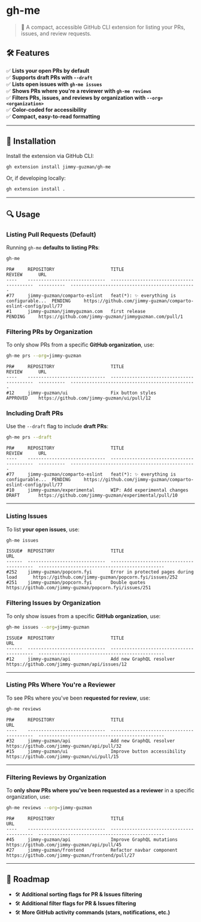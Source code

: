 # gh-me

> 🔀 A compact, accessible GitHub CLI extension for listing your PRs, issues, and review requests.

## 🛠️ Features
✅ **Lists your open PRs by default**  
✅ **Supports draft PRs with `--draft`**  
✅ **Lists open issues with `gh-me issues`**  
✅ **Shows PRs where you're a reviewer with `gh-me reviews`**  
✅ **Filters PRs, issues, and reviews by organization with `--org=<organization>`**  
✅ **Color-coded for accessibility**  
✅ **Compact, easy-to-read formatting**  

---

## 🔨 Installation

Install the extension via GitHub CLI:

```sh
gh extension install jimmy-guzman/gh-me
```

Or, if developing locally:

```sh
gh extension install .
```

---

## 🔍 Usage

### **Listing Pull Requests (Default)**
Running `gh-me` **defaults to listing PRs**:

```sh
gh-me
```

```
PR#     REPOSITORY                     TITLE                                      REVIEW      URL
----    -----------------------------  -----------------------------------------  ----------  -----------------------------------------------
#77     jimmy-guzman/comparto-eslint   feat(*): ✨ everything is configurable...  PENDING     https://github.com/jimmy-guzman/comparto-eslint-config/pull/77
#1      jimmy-guzman/jimmyguzman.com   first release                             PENDING     https://github.com/jimmy-guzman/jimmyguzman.com/pull/1
```

### **Filtering PRs by Organization**
To only show PRs from a specific **GitHub organization**, use:

```sh
gh-me prs --org=jimmy-guzman
```

```
PR#     REPOSITORY                     TITLE                                      REVIEW      URL
----    -----------------------------  -----------------------------------------  ----------  -----------------------------------------------
#12     jimmy-guzman/ui                Fix button styles                          APPROVED    https://github.com/jimmy-guzman/ui/pull/12
```

### **Including Draft PRs**
Use the `--draft` flag to include **draft PRs**:

```sh
gh-me prs --draft
```

```
PR#     REPOSITORY                     TITLE                                      REVIEW      URL
----    -----------------------------  -----------------------------------------  ----------  -----------------------------------------------
#77     jimmy-guzman/comparto-eslint   feat(*): ✨ everything is configurable...  PENDING     https://github.com/jimmy-guzman/comparto-eslint-config/pull/77
#10     jimmy-guzman/experimental      WIP: Add experimental changes             DRAFT       https://github.com/jimmy-guzman/experimental/pull/10
```

---

### **Listing Issues**
To list **your open issues**, use:

```sh
gh-me issues
```

```
ISSUE#  REPOSITORY                     TITLE                                      URL
------  -----------------------------  -----------------------------------------  -----------------------------------------------
#252    jimmy-guzman/popcorn.fyi       Error in protected pages during load      https://github.com/jimmy-guzman/popcorn.fyi/issues/252
#251    jimmy-guzman/popcorn.fyi       Double quotes                             https://github.com/jimmy-guzman/popcorn.fyi/issues/251
```

### **Filtering Issues by Organization**
To only show issues from a specific **GitHub organization**, use:

```sh
gh-me issues --org=jimmy-guzman
```

```
ISSUE#  REPOSITORY                     TITLE                                      URL
------  -----------------------------  -----------------------------------------  -----------------------------------------------
#12     jimmy-guzman/api               Add new GraphQL resolver                   https://github.com/jimmy-guzman/api/issues/12
```

---

### **Listing PRs Where You're a Reviewer**
To see PRs where you've been **requested for review**, use:

```sh
gh-me reviews
```

```
PR#     REPOSITORY                     TITLE                                      URL
----    -----------------------------  -----------------------------------------  -----------------------------------------------
#32     jimmy-guzman/api               Add new GraphQL resolver                   https://github.com/jimmy-guzman/api/pull/32
#15     jimmy-guzman/ui                Improve button accessibility               https://github.com/jimmy-guzman/ui/pull/15
```

---

### **Filtering Reviews by Organization**
To **only show PRs where you've been requested as a reviewer** in a specific organization, use:

```sh
gh-me reviews --org=jimmy-guzman
```

```
PR#     REPOSITORY                     TITLE                                      URL
----    -----------------------------  -----------------------------------------  -----------------------------------------------
#45     jimmy-guzman/api               Improve GraphQL mutations                  https://github.com/jimmy-guzman/api/pull/45
#27     jimmy-guzman/frontend          Refactor navbar component                  https://github.com/jimmy-guzman/frontend/pull/27
```

---

## 🚀 Roadmap
- 🛠️ **Additional sorting flags for PR & Issues filtering**
- 🛠️ **Additional filter flags for PR & Issues filtering**
- 🛠️ **More GitHub activity commands (stars, notifications, etc.)**
